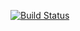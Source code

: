 [![Build Status](https://api.cirrus-ci.com/github/korneef/ajs_20_5_oop.svg)](https://cirrus-ci.com/github/korneef/ajs_20_5_oop)
 
